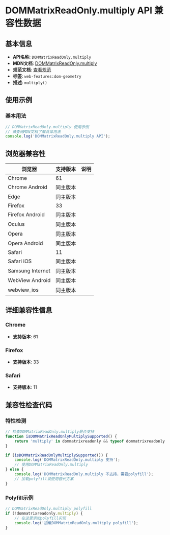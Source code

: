 # DOMMatrixReadOnly.multiply API 兼容性数据

## 基本信息

- **API名称**: `DOMMatrixReadOnly.multiply`
- **MDN文档**: [DOMMatrixReadOnly.multiply](https://developer.mozilla.org/docs/Web/API/DOMMatrixReadOnly/multiply)
- **规范文档**: [查看规范](https://drafts.fxtf.org/geometry/#dom-dommatrixreadonly-multiply)
- **标签**: `web-features:dom-geometry`
- **描述**: `multiply()`

## 使用示例

### 基本用法

```javascript
// DOMMatrixReadOnly.multiply 使用示例
// 请查阅MDN文档了解具体用法
console.log('DOMMatrixReadOnly.multiply API');
```

## 浏览器兼容性

| 浏览器 | 支持版本 | 说明 |
|--------|----------|------|
| Chrome | 61 |  |
| Chrome Android | 同主版本 |  |
| Edge | 同主版本 |  |
| Firefox | 33 |  |
| Firefox Android | 同主版本 |  |
| Oculus | 同主版本 |  |
| Opera | 同主版本 |  |
| Opera Android | 同主版本 |  |
| Safari | 11 |  |
| Safari iOS | 同主版本 |  |
| Samsung Internet | 同主版本 |  |
| WebView Android | 同主版本 |  |
| webview_ios | 同主版本 |  |

## 详细兼容性信息

### Chrome

- **支持版本**: 61

### Firefox

- **支持版本**: 33

### Safari

- **支持版本**: 11

## 兼容性检查代码

### 特性检测

```javascript
// 检查DOMMatrixReadOnly.multiply是否支持
function isDOMMatrixReadOnlyMultiplySupported() {
    return 'multiply' in dommatrixreadonly && typeof dommatrixreadonly.multiply === 'function';
}

if (isDOMMatrixReadOnlyMultiplySupported()) {
    console.log('DOMMatrixReadOnly.multiply 支持');
    // 使用DOMMatrixReadOnly.multiply
} else {
    console.log('DOMMatrixReadOnly.multiply 不支持，需要polyfill');
    // 加载polyfill或使用替代方案
}
```

### Polyfill示例

```javascript
// DOMMatrixReadOnly.multiply polyfill
if (!dommatrixreadonly.multiply) {
    // 在这里添加polyfill实现
    console.log('加载DOMMatrixReadOnly.multiply polyfill');
}
```

